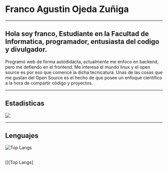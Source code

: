 # Franco Agustin Ojeda Zuñiga

---

## Hola soy franco, Estudiante en la Facultad de Informatica, programador, entusiasta del codigo y divulgador.  

Programó web de forma autodidacta, actualmente me enfoco en backend, pero me defiendo en el frontend. Me interesa el mundo linux y el open source es por eso que comencé la dicha tecnicatura. Unas de las cosas que me gustan del Open Source es el hecho de que posee un enfoque científico a la hora de compartir código y proyectos. 

---

## Estadisticas

![](https://github-readme-stats.vercel.app/api?username=francoZuniga32&show_icons=true&hide_border=true)

---

## Lenguajes

![Top Langs](https://github-readme-stats.vercel.app/api/top-langs/?username=FrancoZuniga32)

## 

[][Top Langs]





